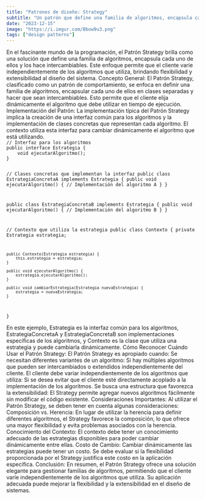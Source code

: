 ```yaml
---
title: "Patrones de diseño: Strategy"
subtitle: "Un patrón que define una familia de algoritmos, encapsula cada uno de ellos y los hace intercambiables. Permite que el cliente varíe independientemente de los algoritmos que utiliza."
date: "2023-12-15"
image: "https://i.imgur.com/Bbow9u3.png"
tags: ["design patterns"]
---
```


<text>
En el fascinante mundo de la programación, el Patrón Strategy brilla como una solución que define una familia de algoritmos, encapsula cada uno de ellos y los hace intercambiables. Este enfoque permite que el cliente varíe independientemente de los algoritmos que utiliza, brindando flexibilidad y extensibilidad al diseño del sistema.
</text>

<subtitle>
Concepto General:
</subtitle>

<text>
El Patrón Strategy, clasificado como un patrón de comportamiento, se enfoca en definir una familia de algoritmos, encapsular cada uno de ellos en clases separadas y hacer que sean intercambiables. Esto permite que el cliente elija dinámicamente el algoritmo que debe utilizar en tiempo de ejecución.
</text>

<subtitle>
Implementación del Patrón:
</subtitle>

<text>
La implementación típica del Patrón Strategy implica la creación de una interfaz común para los algoritmos y la implementación de clases concretas que representan cada algoritmo. El contexto utiliza esta interfaz para cambiar dinámicamente el algoritmo que está utilizando.
</text>

<code language="javascript">
// Interfaz para los algoritmos
public interface Estrategia {
    void ejecutarAlgoritmo();
}

// Clases concretas que implementan la interfaz
public class EstrategiaConcretaA implements Estrategia {
    public void ejecutarAlgoritmo() {
        // Implementación del algoritmo A
    }
}

public class EstrategiaConcretaB implements Estrategia {
    public void ejecutarAlgoritmo() {
        // Implementación del algoritmo B
    }
}

// Contexto que utiliza la estrategia
public class Contexto {
    private Estrategia estrategia;

    public Contexto(Estrategia estrategia) {
        this.estrategia = estrategia;
    }

    public void ejecutarAlgoritmo() {
        estrategia.ejecutarAlgoritmo();
    }

    public void cambiarEstrategia(Estrategia nuevaEstrategia) {
        estrategia = nuevaEstrategia;
    }
}
</code>

<text>
En este ejemplo, Estrategia es la interfaz común para los algoritmos, EstrategiaConcretaA y EstrategiaConcretaB son implementaciones específicas de los algoritmos, y Contexto es la clase que utiliza una estrategia y puede cambiarla dinámicamente.
</text>

<subtitle>
Cómo Reconocer Cuándo Usar el Patrón Strategy:
</subtitle>

<text>
El Patrón Strategy es apropiado cuando:
</text>

<list>
<item>
Se necesitan diferentes variantes de un algoritmo: Si hay múltiples algoritmos que pueden ser intercambiados o extendidos independientemente del cliente.
</item>

<item>
El cliente debe variar independientemente de los algoritmos que utiliza: Si se desea evitar que el cliente esté directamente acoplado a la implementación de los algoritmos.
</item>

<item>
Se busca una estructura que favorezca la extensibilidad: El Strategy permite agregar nuevos algoritmos fácilmente sin modificar el código existente.
</item>
</list>

<subtitle>
Consideraciones Importantes:
</subtitle>

<text>
Al utilizar el Patrón Strategy, se deben tener en cuenta algunas consideraciones:
</text>

<list>
<item>
Composición vs. Herencia: En lugar de utilizar la herencia para definir diferentes algoritmos, el Strategy favorece la composición, lo que ofrece una mayor flexibilidad y evita problemas asociados con la herencia.
</item>

<item>
Conocimiento del Contexto: El contexto debe tener un conocimiento adecuado de las estrategias disponibles para poder cambiar dinámicamente entre ellas.
</item>

<item>
Costo de Cambio: Cambiar dinámicamente las estrategias puede tener un costo. Se debe evaluar si la flexibilidad proporcionada por el Strategy justifica este costo en la aplicación específica.
</item>
</list>

<subtitle>
Conclusión:
</subtitle>

<text>
En resumen, el Patrón Strategy ofrece una solución elegante para gestionar familias de algoritmos, permitiendo que el cliente varíe independientemente de los algoritmos que utiliza. Su aplicación adecuada puede mejorar la flexibilidad y la extensibilidad en el diseño de sistemas.
</text>
